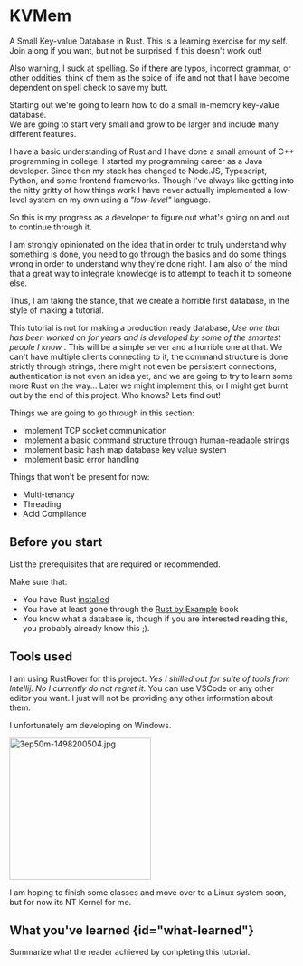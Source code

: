# KVMem

A Small Key-value Database in Rust.
This is a learning exercise for my self. Join along if you want, but not be surprised if this doesn't work out!

<warning>
Also warning, I suck at spelling. So if there are typos, incorrect grammar, or other oddities, think of them as the spice of life and not that I have become dependent on spell check to save my butt.
</warning>

Starting out we're going to learn how to do a small in-memory key-value database.  
We are going to start very small and grow to be larger and include many different features.

I have a basic understanding of Rust and I have done a small amount of C++ programming in college.
I started my programming career as a Java developer. Since then my stack has changed to Node.JS, Typescript, Python, and some frontend frameworks.
Though I've always like getting into the nitty gritty of how things work I have never actually implemented a  low-level system on my own using a _"low-level"_ language.

So this is my progress as a developer to figure out what's going on and out to continue through it.

I am strongly opinionated on the idea that in order to truly understand why something is done, you need to go through the basics and do some things wrong in order to understand why they're done right.
I am also of the mind that a great way to integrate knowledge is to attempt to teach it to someone else.

Thus, I am taking the stance, that we create a horrible first database, in the style of making a tutorial.

This tutorial is not for making a production ready database, _Use one that has been worked on for years and is developed by some of the smartest people I know_ . This will be a simple server and a horrible one at that.
We can't have multiple clients connecting to it, the command structure is done strictly through strings, there might not even be persistent connections,
authentication is not even an idea yet, and we are going to try to learn some more Rust on the way...
Later we might implement this, or I might get burnt out by the end of this project. Who knows? Lets find out!

Things we are going to go through in this section:
* Implement TCP socket communication
* Implement a basic command structure through human-readable strings
* Implement basic hash map database key value system
* Implement basic error handling

Things that won't be present for now:
* Multi-tenancy
* Threading
* Acid Compliance


## Before you start

List the prerequisites that are required or recommended.

Make sure that:
- You have Rust [installed](https://www.rust-lang.org/tools/install)
- You have at least gone through the [Rust by Example](https://doc.rust-lang.org/stable/rust-by-example/) book
- You know what a database is, though if you are interested reading this, you probably already know this ;).


## Tools used

I am using RustRover for this project. <i>Yes I shilled out for suite of tools from Intellij. No I currently do not regret it.</i>
You can use VSCode or any other editor you want. I just will not be providing any other information about them.

I unfortunately am developing on Windows.

<img alt="3ep50m-1498200504.jpg" height="250" src="3ep50m-1498200504.jpg" title="Funny Cat Meme saying Yuck" width="250"/>

I am hoping to finish some classes and move over to a Linux system soon, but for now its NT Kernel for me.



## What you've learned {id="what-learned"}

Summarize what the reader achieved by completing this tutorial.

<seealso>
<!--Give some related links to how-to articles-->
</seealso>
